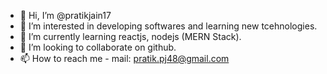 - 👋 Hi, I’m @pratikjain17
- 👀 I’m interested in developing softwares and learning new tcehnologies.
- 🌱 I’m currently learning reactjs, nodejs (MERN Stack).
- 💞️ I’m looking to collaborate on github.
- 📫 How to reach me - mail: pratik.pj48@gmail.com

<!---
pratikjain17/pratikjain17 is a ✨ special ✨ repository because its `README.md` (this file) appears on your GitHub profile.
You can click the Preview link to take a look at your changes.
--->

